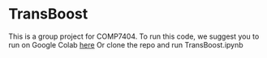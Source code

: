 # TransBoost
This is a group project for COMP7404.
To run this code, we suggest you to run on Google Colab [here]([code/TransBoost.ipynb](https://colab.research.google.com/drive/12QiZ4wGlG6CYlhvuubGtSHMFjL6uYSBE?usp=sharing)https://colab.research.google.com/drive/12QiZ4wGlG6CYlhvuubGtSHMFjL6uYSBE?usp=sharing)
Or clone the repo and run TransBoost.ipynb
